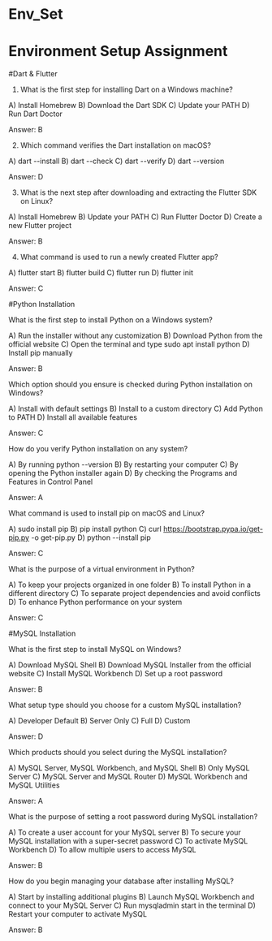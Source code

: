 # Env_Set

# Environment Setup Assignment

#Dart & Flutter

1. What is the first step for installing Dart on a Windows machine?

A) Install Homebrew
B) Download the Dart SDK
C) Update your PATH
D) Run Dart Doctor

Answer: B

2. Which command verifies the Dart installation on macOS?

A) dart --install
B) dart --check
C) dart --verify
D) dart --version

Answer: D


3. What is the next step after downloading and extracting the Flutter SDK on Linux?

A) Install Homebrew
B) Update your PATH
C) Run Flutter Doctor
D) Create a new Flutter project

Answer: B

4. What command is used to run a newly created Flutter app?

A) flutter start
B) flutter build
C) flutter run
D) flutter init

Answer: C


#Python Installation

What is the first step to install Python on a Windows system?

A) Run the installer without any customization
B) Download Python from the official website
C) Open the terminal and type sudo apt install python
D) Install pip manually


Answer: B



Which option should you ensure is checked during Python installation on Windows?

A) Install with default settings
B) Install to a custom directory
C) Add Python to PATH
D) Install all available features


Answer: C

How do you verify Python installation on any system?

A) By running python --version
B) By restarting your computer
C) By opening the Python installer again
D) By checking the Programs and Features in Control Panel

Answer: A

What command is used to install pip on macOS and Linux?

A) sudo install pip
B) pip install python
C) curl https://bootstrap.pypa.io/get-pip.py -o get-pip.py
D) python --install pip


Answer: C


What is the purpose of a virtual environment in Python?

A) To keep your projects organized in one folder
B) To install Python in a different directory
C) To separate project dependencies and avoid conflicts
D) To enhance Python performance on your system


Answer: C



#MySQL Installation

What is the first step to install MySQL on Windows?

A) Download MySQL Shell
B) Download MySQL Installer from the official website
C) Install MySQL Workbench
D) Set up a root password

Answer: B


What setup type should you choose for a custom MySQL installation?

A) Developer Default
B) Server Only
C) Full
D) Custom


Answer: D


Which products should you select during the MySQL installation?

A) MySQL Server, MySQL Workbench, and MySQL Shell
B) Only MySQL Server
C) MySQL Server and MySQL Router
D) MySQL Workbench and MySQL Utilities


Answer: A


What is the purpose of setting a root password during MySQL installation?

A) To create a user account for your MySQL server
B) To secure your MySQL installation with a super-secret password
C) To activate MySQL Workbench
D) To allow multiple users to access MySQL


Answer: B


How do you begin managing your database after installing MySQL?

A) Start by installing additional plugins
B) Launch MySQL Workbench and connect to your MySQL Server
C) Run mysqladmin start in the terminal
D) Restart your computer to activate MySQL

Answer: B
